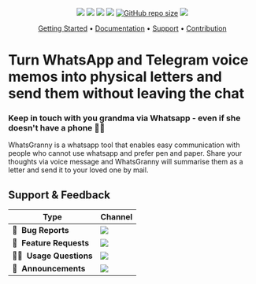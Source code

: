 


<p align="center">
    <a href="https://github.com/DominiquePaul/GrannyMail" title="Python Version"><img src="https://img.shields.io/badge/python-3.11+-blue.svg"></a>
    <a href="https://github.com/DominiquePaul/GrannyMail/blob/master/LICENSE" title="Project License"><img src="https://img.shields.io/badge/License-GPLv3-green.svg"></a>
    <a href="https://github.com/psf/black" title="Project License"><img src="https://img.shields.io/badge/code%20style-black-000000.svg"></a>
    <a href="https://github.com/DominiquePaul/GrannyMail" title="Follow on Twitter"><img src="https://img.shields.io/github/last-commit/dominiquepaul/grannymail/master"></a>
    <a href="https://github.com/DominiquePaul/GrannyMail" title="Follow on Twitter"><img alt="GitHub repo size" src="https://img.shields.io/github/repo-size/dominiquepaul/grannymail"></a>
    <a href="https://twitter.com/DominiqueCAPaul" title="Follow on Twitter"><img src="https://img.shields.io/twitter/follow/dominiquecapaul.svg?style=social&label=Follow"></a>
</p>

<p align="center">
  <a href="#getting-started">Getting Started</a> •
  <a href="#documentation">Documentation</a> •
  <a href="#support--feedback">Support</a> •
  <a href="#contribution">Contribution</a>
  <!-- • <a href="https://github.com/lukasmasuch/streamlit-pydantic/releases">Changelog</a> -->
</p>

# Turn WhatsApp and Telegram voice memos into physical letters and send them without leaving the chat
### Keep in touch with you grandma via Whatsapp - even if she doesn't have a phone 👵🏼

WhatsGranny is a whatsapp tool that enables easy communication with people who cannot use whatsapp and prefer pen and paper. Share your thoughts via voice message and WhatsGranny will summarise them as a letter and send it to your loved one by mail.


## Support & Feedback

| Type                     | Channel                                              |
| ------------------------ | ------------------------------------------------------ |
| 🚨&nbsp; **Bug Reports**       | <a href="https://github.com/DominiquePaul/GrannyMail/issues?utf8=%E2%9C%93&q=is%3Aopen+is%3Aissue+label%3Abug+sort%3Areactions-%2B1-desc+" title="Open Bug Report"><img src="https://img.shields.io/github/issues/DominiquePaul/GrannyMail/bug.svg?label=bug"></a>                                 |
| 🎁&nbsp; **Feature Requests**  | <a href="https://github.com/DominiquePaul/GrannyMail/issues?q=is%3Aopen+is%3Aissue+label%3Afeature+sort%3Areactions-%2B1-desc" title="Open Feature Request"><img src="https://img.shields.io/github/issues/DominiquePaul/GrannyMail/feature.svg?label=feature%20request"></a>                                 |
| 👩‍💻&nbsp; **Usage Questions**   |  <a href="https://github.com/DominiquePaul/GrannyMail/issues?q=is%3Aopen+is%3Aissue+label%3Asupport+sort%3Areactions-%2B1-desc" title="Open Support Request"> <img src="https://img.shields.io/github/issues/DominiquePaul/GrannyMail/support.svg?label=support%20request"></a> |
| 📢&nbsp; **Announcements**  | <a href="https://twitter.com/DominiqueCAPaul" title="Follow me on Twitter"><img src="https://img.shields.io/twitter/follow/dominiquecapaul.svg?style=social&label=Follow"> |+
